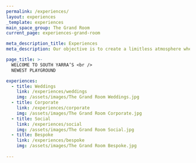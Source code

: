 ```yaml
---
permalink: /experiences/
layout: experiences
_template: experiences
main_space_group: The Grand Room
current_page: experiences-grand-room

meta_description_title: Experiences
meta_description: Our objective is to create a limitless atmosphere where guest feel free to connect with each other

page_title: >-
  WELCOME TO SOUTH YARRA’S <br />
  NEWEST PLAYGROUND

experiences:
  - title: Weddings 
    link: /experiences/weddings
    img: /assets/images/The Grand Room Weddings.jpg
  - title: Corporate 
    link: /experiences/corporate
    img: /assets/images/The Grand Room Corporate.jpg
  - title: Social 
    link: /experiences/social
    img: /assets/images/The Grand Room Social.jpg
  - title: Bespoke 
    link: /experiences/bespoke
    img: /assets/images/The Grand Room Bespoke.jpg
  
---
```



